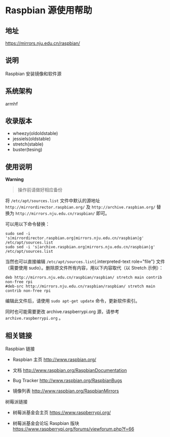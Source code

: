 # Raspbian 源使用帮助

## 地址

<https://mirrors.nju.edu.cn/raspbian/>

## 说明

Raspbian 安装镜像和软件源

## 系统架构

armhf

## 收录版本

-   wheezy(oldoldstable)
-   jessiels(oldstable)
-   stretch(stable)
-   buster(tesing)

## 使用说明

**Warning**
> 操作前请做好相应备份

将 `/etc/apt/sources.list` 
文件中默认的源地址 `http://mirrordirector.raspbian.org/`
及 `http://archive.raspbian.org/` 替换为
`http://mirrors.nju.edu.cn/raspbian/` 即可。

可以用以下命令替换：

    sudo sed -i 's|mirrordirector.raspbian.org|mirrors.nju.edu.cn/raspbian|g' /etc/apt/sources.list
    sudo sed -i 's|archive.raspbian.org|mirrors.nju.edu.cn/raspbian|g' /etc/apt/sources.list

当然也可以直接编辑 `/etc/apt/sources.list`{.interpreted-text
role="file"} 文件（需要使用
sudo）。删除原文件所有内容，用以下内容取代（以 Stretch 示例）：

    deb http://mirrors.nju.edu.cn/raspbian/raspbian/ stretch main contrib non-free rpi
    #deb-src http://mirrors.nju.edu.cn/raspbian/raspbian/ stretch main contrib non-free rpi

编辑此文件后，请使用 `sudo apt-get update` 命令，更新软件索引。

同时也可能需要更改 archive.raspberrypi.org 源，请参考
`archive.raspberrypi.org`  。

## 相关链接

Raspbian 链接

-    Raspbian 主页
       <http://www.raspbian.org/>

-    文档
       <http://www.raspbian.org/RaspbianDocumentation>

-    Bug Tracker
       <http://www.raspbian.org/RaspbianBugs>

-    镜像列表
       <http://www.raspbian.org/RaspbianMirrors>

树莓派链接

-    树莓派基金会主页
       <https://www.raspberrypi.org/>

-    树莓派基金会论坛 Raspbian 版块
       <https://www.raspberrypi.org/forums/viewforum.php?f=66>

